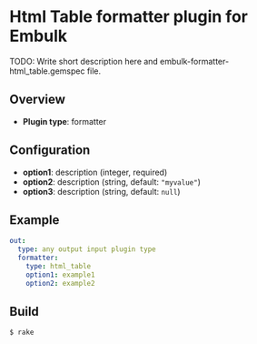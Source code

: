 # Html Table formatter plugin for Embulk

TODO: Write short description here and embulk-formatter-html_table.gemspec file.

## Overview

* **Plugin type**: formatter

## Configuration

- **option1**: description (integer, required)
- **option2**: description (string, default: `"myvalue"`)
- **option3**: description (string, default: `null`)

## Example

```yaml
out:
  type: any output input plugin type
  formatter:
    type: html_table
    option1: example1
    option2: example2
```


## Build

```
$ rake
```

